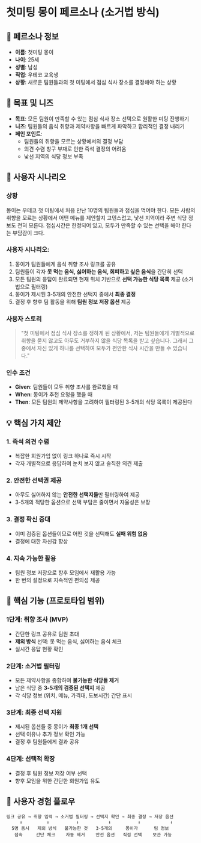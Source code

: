 # 첫미팅 몽이 페르소나 (소거법 방식)

## 👤 페르소나 정보

- **이름**: 첫미팅 몽이
- **나이**: 25세
- **성별**: 남성
- **직업**: 우테코 교육생
- **상황**: 새로운 팀원들과의 첫 미팅에서 점심 식사 장소를 결정해야 하는 상황

## 🎯 목표 및 니즈

- **목표**: 모든 팀원이 만족할 수 있는 점심 식사 장소 선택으로 원활한 미팅 진행하기
- **니즈**: 팀원들의 음식 취향과 제약사항을 빠르게 파악하고 합리적인 결정 내리기
- **페인 포인트**:
    - 팀원들의 취향을 모르는 상황에서의 결정 부담
    - 의견 수렴 창구 부재로 인한 즉석 결정의 어려움
    - 낯선 지역의 식당 정보 부족

## 📖 사용자 시나리오

### **상황**

몽이는 우테코 첫 미팅에서 처음 만난 10명의 팀원들과 점심을 먹어야 한다. 모든 사람의 취향을 모르는 상황에서 어떤 메뉴를 제안할지 고민스럽고, 낯선 지역이라 주변 식당 정보도 전혀 모른다. 점심시간은 한정되어 있고, 모두가 만족할 수 있는 선택을 해야 한다는 부담감이 크다.

### **사용자 시나리오**:

1. 몽이가 팀원들에게 음식 취향 조사 링크를 공유
2. 팀원들이 각자 **못 먹는 음식, 싫어하는 음식, 회피하고 싶은 음식**을 간단히 선택
3. 모든 팀원의 응답이 완료되면 현재 위치 기반으로 **선택 가능한 식당 목록** 제공 (소거법으로 필터링)
4. 몽이가 제시된 3-5개의 안전한 선택지 중에서 **최종 결정**
5. 결정 후 향후 팀 활동을 위해 **팀원 정보 저장 옵션** 제공

### **사용자 스토리**

> "첫 미팅에서 점심 식사 장소를 정하게 된 상황에서, 저는 팀원들에게 개별적으로 취향을 묻지 않고도 아무도 거부하지 않을 식당 목록을 받고 싶습니다. 그래서 그 중에서 자신 있게 하나를 선택하여 모두가 편안한 식사 시간을 만들 수 있습니다."
> 

### **인수 조건**

- **Given**: 팀원들이 모두 취향 조사를 완료했을 때
- **When**: 몽이가 추천 요청을 했을 때
- **Then**: 모든 팀원의 제약사항을 고려하여 필터링된 3-5개의 식당 목록이 제공된다

## 💡 핵심 가치 제안

### 1. **즉석 의견 수렴**

- 복잡한 회원가입 없이 링크 하나로 즉시 시작
- 각자 개별적으로 응답하여 눈치 보지 않고 솔직한 의견 제출

### 2. **안전한 선택권 제공**

- 아무도 싫어하지 않는 **안전한 선택지들**만 필터링하여 제공
- 3-5개의 적당한 옵션으로 선택 부담은 줄이면서 자율성은 보장

### 3. **결정 확신 증대**

- 이미 검증된 옵션들이므로 어떤 것을 선택해도 **실패 위험 없음**
- 결정에 대한 자신감 향상

### 4. **지속 가능한 활용**

- 팀원 정보 저장으로 향후 모임에서 재활용 가능
- 한 번의 설정으로 지속적인 편의성 제공

## 🔧 핵심 기능 (프로토타입 범위)

### **1단계: 취향 조사 (MVP)**

- 간단한 링크 공유로 팀원 초대
- **제외 방식** 선택: 못 먹는 음식, 싫어하는 음식 체크
- 실시간 응답 현황 확인

### **2단계: 소거법 필터링**

- 모든 제약사항을 종합하여 **불가능한 식당들 제거**
- 남은 식당 중 **3-5개의 검증된 선택지** 제공
- 각 식당 정보 (위치, 메뉴, 가격대, 도보시간) 간단 표시

### **3단계: 최종 선택 지원**

- 제시된 옵션들 중 몽이가 **최종 1개 선택**
- 선택 이유나 추가 정보 확인 가능
- 결정 후 팀원들에게 결과 공유

### **4단계: 선택적 확장**

- 결정 후 팀원 정보 저장 여부 선택
- 향후 모임을 위한 간단한 회원가입 유도

## 🎨 사용자 경험 플로우
```
링크 공유 → 취향 입력 → 소거법 필터링 → 선택지 확인 → 최종 결정 → 저장 옵션
     ↓         ↓          ↓           ↓          ↓           ↓
  5명 동시   제외 방식   불가능한 것   3-5개의     몽이가      팀 정보
   접속     간단 체크    자동 제거    안전 옵션   직접 선택    보관 가능

```
